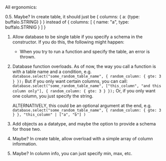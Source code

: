 All ergonomics:

0.5. Maybe? In create table, it should just be { columns: { a: {type: buffalo.STRING} } } instead of { columns: [ { name: "a", type: buffalo.STRNIG } ] }

1. Allow database to be single table if you specify a schema in the constructor. If you do this, the following might happen:

   - When you try to run a function and specify the table, an error is thrown.

2. Database function overloads. As of now, the way you call a function is with a table name and a condition, e.g.
   `database.select("some_random_table_name", { random_column: { gte: 3 } });`
   But if you only want certain columns, you can call:
   `database.select("some_random_table_name", ["this_column", "and this column only"], { random_column: { gte: 3 } });`
   Or, if you only want one column, you just specify the string.

   ALTERNATIVELY, this could be an optional argument at the end, e.g.
   `database.select("some_random_table_name", { random_column: { gte: 3 } }, "this_column" | ["a", "b"] )`

3. Add objects as a datatype, and maybe the option to provide a schema for those two.

4. Maybe? In create table, allow overload with a simple array of column information.

5. Maybe? In column info, you can just specify min, max, etc.
